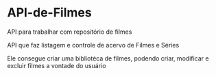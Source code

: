 # API-de-Filmes
API para trabalhar com repositório de filmes

API que faz listagem e controle de acervo de Filmes e Séries

Ele consegue criar uma bibliotéca de filmes, podendo criar, modificar e excluir filmes a vontade do usuário

